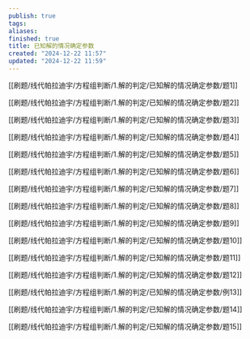 ```yaml
---
publish: true
tags: 
aliases: 
finished: true
title: 已知解的情况确定参数
created: "2024-12-22 11:57"
updated: "2024-12-22 11:59"
---
```


[[刷题/线代帕拉迪宇/方程组判断/1.解的判定/已知解的情况确定参数/题1]]

[[刷题/线代帕拉迪宇/方程组判断/1.解的判定/已知解的情况确定参数/题2]]

[[刷题/线代帕拉迪宇/方程组判断/1.解的判定/已知解的情况确定参数/题3]]

[[刷题/线代帕拉迪宇/方程组判断/1.解的判定/已知解的情况确定参数/题4]]

[[刷题/线代帕拉迪宇/方程组判断/1.解的判定/已知解的情况确定参数/题5]]

[[刷题/线代帕拉迪宇/方程组判断/1.解的判定/已知解的情况确定参数/题6]]

[[刷题/线代帕拉迪宇/方程组判断/1.解的判定/已知解的情况确定参数/题7]]

[[刷题/线代帕拉迪宇/方程组判断/1.解的判定/已知解的情况确定参数/题8]]

[[刷题/线代帕拉迪宇/方程组判断/1.解的判定/已知解的情况确定参数/题9]]

[[刷题/线代帕拉迪宇/方程组判断/1.解的判定/已知解的情况确定参数/题10]]

[[刷题/线代帕拉迪宇/方程组判断/1.解的判定/已知解的情况确定参数/题11]]

[[刷题/线代帕拉迪宇/方程组判断/1.解的判定/已知解的情况确定参数/题12]]

[[刷题/线代帕拉迪宇/方程组判断/1.解的判定/已知解的情况确定参数/例13]]

[[刷题/线代帕拉迪宇/方程组判断/1.解的判定/已知解的情况确定参数/题14]]

[[刷题/线代帕拉迪宇/方程组判断/1.解的判定/已知解的情况确定参数/题15]]